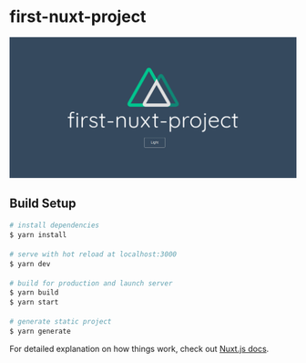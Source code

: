 # first-nuxt-project
![alt text](https://github.com/juliovt-07/Nuxt-Js/blob/master/Captura%20de%20tela%20de%202021-02-03%2022-45-44.png)


## Build Setup

```bash
# install dependencies
$ yarn install

# serve with hot reload at localhost:3000
$ yarn dev

# build for production and launch server
$ yarn build
$ yarn start

# generate static project
$ yarn generate
```

For detailed explanation on how things work, check out [Nuxt.js docs](https://nuxtjs.org).
